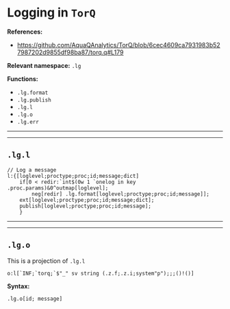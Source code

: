 # Logging in `TorQ`

**References:**
- https://github.com/AquaQAnalytics/TorQ/blob/6cec4609ca7931983b527987202d9855df98ba87/torq.q#L179


**Relevant namespace:** `.lg`

**Functions:**
- `.lg.format`
- `.lg.publish`
- `.lg.l`
- `.lg.o`
- `.lg.err`


-------------------------------------------------------------------------------------------------------
-------------------------------------------------------------------------------------------------------

## `.lg.l`

~~~~
// Log a message
l:{[loglevel;proctype;proc;id;message;dict]
    if[0 < redir:`int$(0w 1 `onelog in key .proc.params)&0^outmap[loglevel];
        neg[redir] .lg.format[loglevel;proctype;proc;id;message]];
    ext[loglevel;proctype;proc;id;message;dict];
    publish[loglevel;proctype;proc;id;message];    
    }
~~~~

-------------------------------------------------------------------------------------------------------
-------------------------------------------------------------------------------------------------------

## `.lg.o`

This is a projection of `.lg.l`

~~~~
o:l[`INF;`torq;`$"_" sv string (.z.f;.z.i;system"p");;;()!()]
~~~~


**Syntax:**

~~~~
.lg.o[id; message]
~~~~
